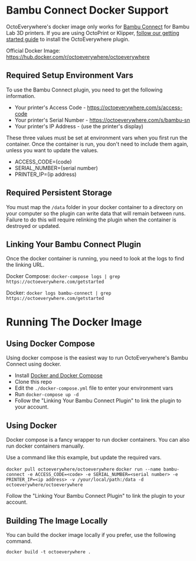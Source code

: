 # Bambu Connect Docker Support

OctoEverywhere's docker image only works for [Bambu Connect](https://octoeverywhere.com/bambu?source=github_docker_readme) for Bambu Lab 3D printers. If you are using OctoPrint or Klipper, [follow our getting started guide](https://octoeverywhere.com/getstarted?source=github_docker_readme) to install the OctoEverywhere plugin.

Official Docker Image: https://hub.docker.com/r/octoeverywhere/octoeverywhere

## Required Setup Environment Vars

To use the Bambu Connect plugin, you need to get the following information.

- Your printer's Access Code - https://octoeverywhere.com/s/access-code
- Your printer's Serial Number - https://octoeverywhere.com/s/bambu-sn
- Your printer's IP Address - (use the printer's display)

These three values must be set at environment vars when you first run the container. Once the container is run, you don't need to include them again, unless you want to update the values.

- ACCESS_CODE=(code)
- SERIAL_NUMBER=(serial number)
- PRINTER_IP=(ip address)

## Required Persistent Storage

You must map the `/data` folder in your docker container to a directory on your computer so the plugin can write data that will remain between runs. Failure to do this will require relinking the plugin when the container is destroyed or updated.

## Linking Your Bambu Connect Plugin

Once the docker container is running, you need to look at the logs to find the linking URL.

Docker Compose:
`docker-compose logs | grep https://octoeverywhere.com/getstarted`

Docker:
`docker logs bambu-connect | grep https://octoeverywhere.com/getstarted`

# Running The Docker Image

## Using Docker Compose

Using docker compose is the easiest way to run OctoEverywhere's Bambu Connect using docker.

- Install [Docker and Docker Compose](https://docs.docker.com/compose/install/linux/)
- Clone this repo
- Edit the `./docker-compose.yml` file to enter your environment vars
- Run `docker-compose up -d`
- Follow the "Linking Your Bambu Connect Plugin" to link the plugin to your account.

## Using Docker

Docker compose is a fancy wrapper to run docker containers. You can also run docker containers manually.

Use a command like this example, but update the required vars.

`docker pull octoeverywhere/octoeverywhere`
`docker run --name bambu-connect -e ACCESS_CODE=<code> -e SERIAL_NUMBER=<serial number> -e PRINTER_IP=<ip address> -v /your/local/path:/data -d octoeverywhere/octoeverywhere`

Follow the "Linking Your Bambu Connect Plugin" to link the plugin to your account.

## Building The Image Locally

You can build the docker image locally if you prefer, use the following command.

`docker build -t octoeverywhere .`